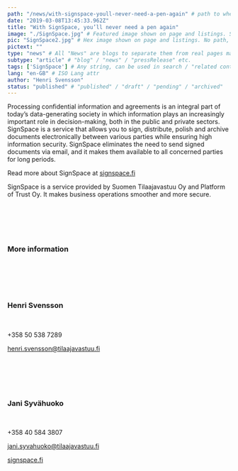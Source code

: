 ```yaml
---
path: "/news/with-signspace-youll-never-need-a-pen-again" # path to where you want blog to be published aka https://www.platformoftrust.net//blogs/sport-venue
date: "2019-03-08T13:45:33.962Z"
title: "With SignSpace, you’ll never need a pen again"
image: "./SignSpace.jpg" # Featured image shown on page and listings. Save in same folder. Don't use svg.
pic: "SignSpace2.jpg" # Hex image shown on page and listings. No path, just filename. Save in same folder. Don't use svg.
pictext: ""
type: "news" # All "News" are blogs to separate them from real pages made with MarkDown, so that they appear in blog listings etc.
subtype: "article" # "blog" / "news" / "pressRelease" etc.
tags: ['SignSpace'] # Any string, can be used in search / "related content"
lang: "en-GB" # ISO Lang attr
author: "Henri Svensson"
status: "published" # "published" / "draft" / "pending" / "archived"
---
```

Processing confidential information and agreements is an integral part of today’s data-generating society in which information plays an increasingly important role in decision-making, both in the public and private sectors.
SignSpace is a service that allows you to sign, distribute, polish and archive documents electronically between various parties while ensuring high information security. SignSpace eliminates the need to send signed documents via email, and it makes them available to all concerned parties for long periods.

Read more about SignSpace at [signspace.fi](https://www.signspace.fi/index.html)

SignSpace is a service provided by Suomen Tilaajavastuu Oy and Platform of Trust Oy. It makes business operations smoother and more secure.

<br/><br/><br/><br/>

### More information

<br/><br/><br/><br/>

### **Henri Svensson**

<br/>

+358 50 538 7289

henri.svensson@tilaajavastuu.fi

<br/><br/><br/><br/>

### **Jani Syvähuoko**

<br/>

+358 40 584 3807

jani.syvahuoko@tilaajavastuu.fi

[signspace.fi](https://www.signspace.fi/index.html)
